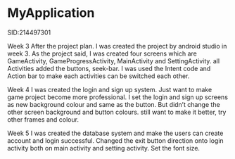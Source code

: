 # MyApplication
SID:214497301

Week 3
After the project plan. I was created the project by android studio in week 3.
As the project said, I was created four screens which are GameActivity, GameProgressActivity, MainActivity and SettingActivity. all Activities added the buttons, seek-bar. I was used the Intent code and Action bar to make each activities can be switched each other.











Week 4
I was created the login and sign up system. Just want to make game project become more professional. I set the login and sign up screens as new background colour and same as the button.
But didn’t change the other screen background and button colours. still want to make it better, try other frames and colour. 











Week 5
I was created the database system and make the users can create account and login successful. Changed the exit button direction onto login activity both on main activity and setting activity.
Set the font size.










